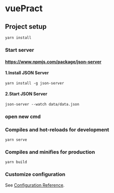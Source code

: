 # vuePract

## Project setup

```
yarn install
```

### Start server

#### https://www.npmjs.com/package/json-server

#### 1.Install JSON Server

```
yarn install -g json-server
```

#### 2.Start JSON Server

```
json-server --watch data/data.json
```

### open new cmd

### Compiles and hot-reloads for development

```
yarn serve
```

### Compiles and minifies for production

```
yarn build
```

### Customize configuration

See [Configuration Reference](https://cli.vuejs.org/config/).
